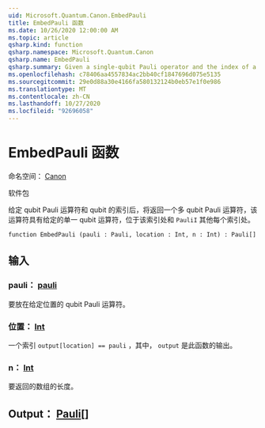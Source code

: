 ```yaml
---
uid: Microsoft.Quantum.Canon.EmbedPauli
title: EmbedPauli 函数
ms.date: 10/26/2020 12:00:00 AM
ms.topic: article
qsharp.kind: function
qsharp.namespace: Microsoft.Quantum.Canon
qsharp.name: EmbedPauli
qsharp.summary: Given a single-qubit Pauli operator and the index of a qubit, returns a multi-qubit Pauli operator with the given single-qubit operator at that index and `PauliI` at every other index.
ms.openlocfilehash: c78406aa4557834ac2bb40cf1847696d075e5135
ms.sourcegitcommit: 29e0d88a30e4166fa580132124b0eb57e1f0e986
ms.translationtype: MT
ms.contentlocale: zh-CN
ms.lasthandoff: 10/27/2020
ms.locfileid: "92696058"
---
```

# <a name="embedpauli-function"></a>EmbedPauli 函数

命名空间： [Canon](xref:Microsoft.Quantum.Canon)

软件包 [](https://nuget.org/packages/)


给定 qubit Pauli 运算符和 qubit 的索引后，将返回一个多 qubit Pauli 运算符，该运算符具有给定的单一 qubit 运算符，位于该索引处和 `PauliI` 其他每个索引处。

```qsharp
function EmbedPauli (pauli : Pauli, location : Int, n : Int) : Pauli[]
```


## <a name="input"></a>输入

### <a name="pauli--pauli"></a>pauli： [pauli](xref:microsoft.quantum.lang-ref.pauli)

要放在给定位置的 qubit Pauli 运算符。


### <a name="location--int"></a>位置： [Int](xref:microsoft.quantum.lang-ref.int)

一个索引 `output[location] == pauli` ，其中， `output` 是此函数的输出。


### <a name="n--int"></a>n： [Int](xref:microsoft.quantum.lang-ref.int)

要返回的数组的长度。



## <a name="output--pauli"></a>Output： [Pauli](xref:microsoft.quantum.lang-ref.pauli)[]

